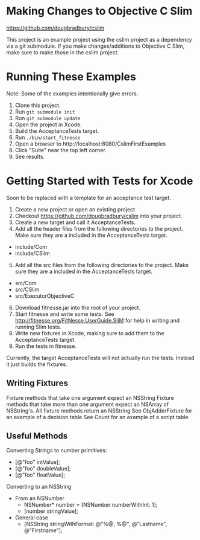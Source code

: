 # Making Changes to Objective C Slim

https://github.com/dougbradbury/cslim

This project is an example project using the cslim project as a dependency via a git submodule.  If you make changes/additions to Objective C Slim, make sure to make those in the cslim project.

# Running These Examples

Note: Some of the examples intentionally give errors.

1. Clone this project.
2. Run `git submodule init`
3. Run `git submodule update`
4. Open the project in Xcode.
5. Build the AcceptanceTests target.
6. Run `./bin/start_fitnesse`
7. Open a browser to http://localhost:8080/CslimFirstExamples
8. Click "Suite" near the top left corner.
9. See results.

# Getting Started with Tests for Xcode

Soon to be replaced with a template for an acceptance test target.

1. Create a new project or open an existing project
2. Checkout https://github.com/dougbradbury/cslim into your project.
3. Create a new target and call it AcceptanceTests.
4. Add all the header files from the following directories to the project.  Make sure they are a included in the AcceptanceTests target.
  * include/Com
  * include/CSlim
5. Add all the src files from the following directories to the project.  Make sure they are a included in the AcceptanceTests target.
  * src/Com
  * src/CSlim
  * src/ExecutorObjectiveC
6. Download fitnesse.jar into the root of your project.
7. Start fitnesse and write some tests.  See http://fitnesse.org/FitNesse.UserGuide.SliM for help in writing and running Slim tests.
8. Write new fixtures in Xcode, making sure to add them to the AcceptanceTests target.
9. Run the tests in fitnesse.

Currently, the target AcceptanceTests will not actually run the tests.  Instead it just builds the fixtures.

## Writing Fixtures

Fixture methods that take one argument expect an NSString
Fixture methods that take more than one argument expect an NSArray of NSString's.
All fixture methods return an NSString
See ObjAdderFixture for an example of a decision table
See Count for an example of a script table

## Useful Methods

Converting Strings to number primitives:

* [@"foo" intValue];
* [@"foo" doubleValue];
* [@"foo" floatValue];


Converting to an NSString

* From an NSNumber
  * NSNumber* number = [NSNumber numberWithInt: 1];
  * [number stringValue];
* General case
  * [NSString stringWithFormat: @"%@, %@", @"Lastname", @"Firstname"];